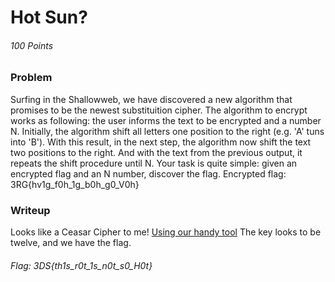 # Hot Sun?
###### 100 Points


### Problem
Surfing in the Shallowweb, we have discovered a new algorithm that promises to be the newest substituition cipher. The algorithm to encrypt works as following: the user informs the text to be encrypted and a number N. Initially, the algorithm shift all letters one position to the right (e.g. 'A' tuns into 'B'). With this result, in the next step, the algorithm now shift the text two positions to the right. And with the text from the previous output, it repeats the shift procedure until N. Your task is quite simple: given an encrypted flag and an N number, discover the flag. 
Encrypted flag: 3RG{hv1g_f0h_1g_b0h_g0_V0h}


### Writeup
Looks like a Ceasar Cipher to me!
[Using our handy tool](https://gchq.github.io/CyberChef/?recipe=%5B%7B%22op%22%3A%22ROT13%22%2C%22args%22%3A%5Btrue%2Ctrue%2C%2212%22%5D%7D%5D&input=M1JHe2h2MWdfZjBoXzFnX2IwaF9nMF9WMGh9IA)
The key looks to be twelve, and we have the flag.

###### Flag: 3DS{th1s_r0t_1s_n0t_s0_H0t} 
